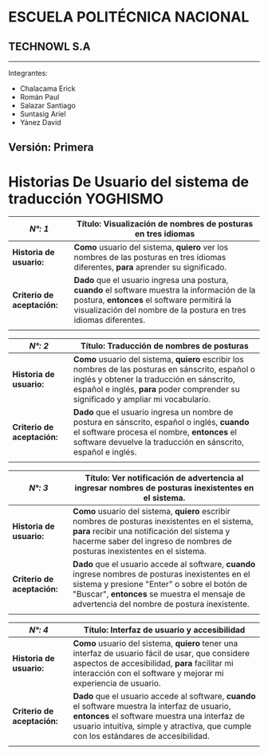 # ESCUELA POLITÉCNICA NACIONAL

## TECHNOWL S.A

---
Integrantes:

- Chalacama Erick
- Román Paul
- Salazar Santiago
- Suntasig Ariel
- Yánez David

Versión: Primera
---

# Historias De Usuario del sistema de traducción YOGHISMO

|***N°: 1***|**Título:** Visualización de nombres de posturas en tres idiomas|
|-|-|
|**Historia de usuario:**|**Como** usuario del sistema, **quiero** ver los nombres de las posturas en tres idiomas diferentes, **para** aprender su significado.|
|**Criterio de aceptación:**|**Dado** que el usuario ingresa una postura, **cuando** el software muestra la información de la postura, **entonces** el software permitirá la visualización del nombre de la postura en tres idiomas diferentes.|
|||

|***N°: 2***|**Título:** Traducción de nombres de posturas|
|-|-|
|**Historia de usuario:**|**Como** usuario del sistema, **quiero** escribir los nombres de las posturas en sánscrito, español o inglés y obtener la traducción en sánscrito, español e inglés, **para** poder comprender su significado y ampliar mi vocabulario.|
|**Criterio de aceptación:**|**Dado** que el usuario ingresa un nombre de postura en sánscrito, español o inglés, **cuando** el software procesa el nombre, **entonces** el software devuelve la traducción en sánscrito, español e inglés.|
|||

|***N°: 3***|**Título:** Ver notificación de advertencia al ingresar nombres de posturas inexistentes en el sistema.|
|-|-|
|**Historia de usuario:**|**Como** usuario del sistema, **quiero** escribir nombres de posturas inexistentes en el sistema, **para** recibir una notificación del sistema y hacerme saber del ingreso de nombres de posturas inexistentes en el sistema.|
|**Criterio de aceptación:**|**Dado** que el usuario accede al software, **cuando** ingrese nombres de posturas inexistentes en el sistema y presione "Enter" o sobre el botón de "Buscar", **entonces** se muestra el mensaje de advertencia del nombre de postura inexistente.|
|||

|***N°: 4***|**Título:** Interfaz de usuario y accesibilidad|
|-|-|
|**Historia de usuario:**|**Como** usuario del sistema, **quiero** tener una interfaz de usuario fácil de usar, que considere aspectos de accesibilidad, **para** facilitar mi interacción con el software y mejorar mi experiencia de usuario.|
|**Criterio de aceptación:**|**Dado** que el usuario accede al software, **cuando** el software muestra la interfaz de usuario, **entonces** el software muestra una interfaz de usuario intuitiva, simple y atractiva, que cumple con los estándares de accesibilidad.|
|||
